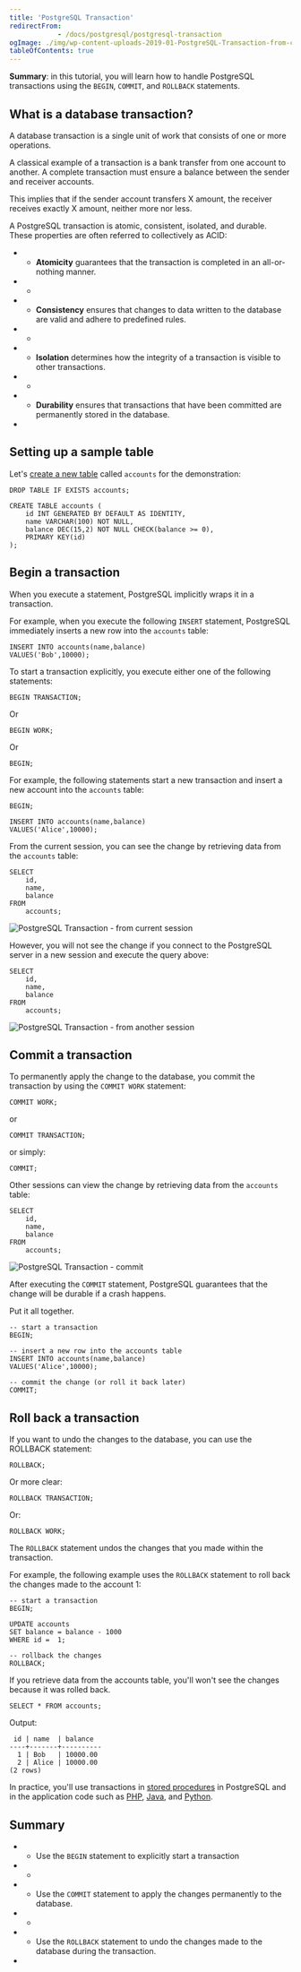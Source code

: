 ```yaml
---
title: 'PostgreSQL Transaction'
redirectFrom: 
            - /docs/postgresql/postgresql-transaction
ogImage: ./img/wp-content-uploads-2019-01-PostgreSQL-Transaction-from-current-transaction.png
tableOfContents: true
---
```


**Summary**: in this tutorial, you will learn how to handle PostgreSQL transactions using the `BEGIN`, `COMMIT`, and `ROLLBACK` statements.



## What is a database transaction?



A database transaction is a single unit of work that consists of one or more operations.



A classical example of a transaction is a bank transfer from one account to another. A complete transaction must ensure a balance between the sender and receiver accounts.



This implies that if the sender account transfers X amount, the receiver receives exactly X amount, neither more nor less.



A PostgreSQL transaction is atomic, consistent, isolated, and durable. These properties are often referred to collectively as ACID:



- - **Atomicity** guarantees that the transaction is completed in an all-or-nothing manner.
- -
- - **Consistency** ensures that changes to data written to the database are valid and adhere to predefined rules.
- -
- - **Isolation** determines how the integrity of a transaction is visible to other transactions.
- -
- - **Durability** ensures that transactions that have been committed are permanently stored in the database.
- 


## Setting up a sample table



Let's [create a new table](/docs/postgresql/postgresql-create-table) called `accounts` for the demonstration:



```
DROP TABLE IF EXISTS accounts;

CREATE TABLE accounts (
    id INT GENERATED BY DEFAULT AS IDENTITY,
    name VARCHAR(100) NOT NULL,
    balance DEC(15,2) NOT NULL CHECK(balance >= 0),
    PRIMARY KEY(id)
);
```



## Begin a transaction



When you execute a statement, PostgreSQL implicitly wraps it in a transaction.



For example, when you execute the following `INSERT` statement, PostgreSQL immediately inserts a new row into the `accounts` table:



```
INSERT INTO accounts(name,balance)
VALUES('Bob',10000);
```



To start a transaction explicitly, you execute either one of the following statements:



```
BEGIN TRANSACTION;
```



Or



```
BEGIN WORK;
```



Or



```
BEGIN;
```



For example, the following statements start a new transaction and insert a new account into the `accounts` table:



```
BEGIN;

INSERT INTO accounts(name,balance)
VALUES('Alice',10000);
```



From the current session, you can see the change by retrieving data from the `accounts` table:



```
SELECT
    id,
    name,
    balance
FROM
    accounts;
```



![PostgreSQL Transaction - from current session](./img/wp-content-uploads-2019-01-PostgreSQL-Transaction-from-current-transaction.png)



However, you will not see the change if you connect to the PostgreSQL server in a new session and execute the query above:



```
SELECT
    id,
    name,
    balance
FROM
    accounts;
```



![PostgreSQL Transaction - from another session](./img/wp-content-uploads-2019-01-PostgreSQL-Transaction-from-another-transaction.png)



## Commit a transaction



To permanently apply the change to the database, you commit the transaction by using the `COMMIT WORK` statement:



```
COMMIT WORK;
```



or



```
COMMIT TRANSACTION;
```



or simply:



```
COMMIT;
```



Other sessions can view the change by retrieving data from the `accounts` table:



```
SELECT
    id,
    name,
    balance
FROM
    accounts;
```



![PostgreSQL Transaction - commit](./img/wp-content-uploads-2019-01-PostgreSQL-Transaction-from-current-transaction.png)



After executing the `COMMIT` statement, PostgreSQL guarantees that the change will be durable if a crash happens.



Put it all together.



```
-- start a transaction
BEGIN;

-- insert a new row into the accounts table
INSERT INTO accounts(name,balance)
VALUES('Alice',10000);

-- commit the change (or roll it back later)
COMMIT;
```



## Roll back a transaction



If you want to undo the changes to the database, you can use the ROLLBACK statement:



```
ROLLBACK;
```



Or more clear:



```
ROLLBACK TRANSACTION;
```



Or:



```
ROLLBACK WORK;
```



The `ROLLBACK` statement undos the changes that you made within the transaction.



For example, the following example uses the `ROLLBACK` statement to roll back the changes made to the account 1:



```
-- start a transaction
BEGIN;

UPDATE accounts
SET balance = balance - 1000
WHERE id =  1;

-- rollback the changes
ROLLBACK;
```



If you retrieve data from the accounts table, you'll won't see the changes because it was rolled back.



```
SELECT * FROM accounts;
```



Output:



```
 id | name  | balance
----+-------+----------
  1 | Bob   | 10000.00
  2 | Alice | 10000.00
(2 rows)
```



In practice, you'll use transactions in [stored procedures](https://www.postgresqltutorial.com/postgresql-plpgsql/postgresql-create-procedure/) in PostgreSQL and in the application code such as [PHP](https://www.postgresqltutorial.com/postgresql-php/transaction/), [Java](https://www.postgresqltutorial.com/postgresql-jdbc/transaction/), and [Python](https://www.postgresqltutorial.com/postgresql-python/transaction/).



## Summary



- - Use the `BEGIN` statement to explicitly start a transaction
- -
- - Use the `COMMIT` statement to apply the changes permanently to the database.
- -
- - Use the `ROLLBACK` statement to undo the changes made to the database during the transaction.
- 
